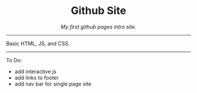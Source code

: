 <h1 align="center">Github Site</h1>
<p align="center">
  <i>My first github pages intro site.</i><br>
  </p>

---

Basic HTML, JS, and CSS.

---

To Do:
- add interactive js
- add links to footer
- add nav bar for single page site